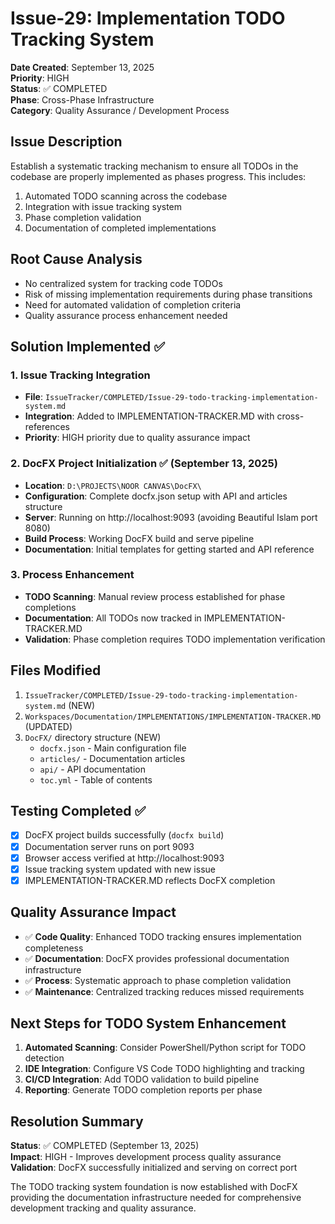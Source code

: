 # Issue-29: Implementation TODO Tracking System

**Date Created**: September 13, 2025  
**Priority**: HIGH  
**Status**: ✅ COMPLETED  
**Phase**: Cross-Phase Infrastructure  
**Category**: Quality Assurance / Development Process

## Issue Description
Establish a systematic tracking mechanism to ensure all TODOs in the codebase are properly implemented as phases progress. This includes:

1. Automated TODO scanning across the codebase
2. Integration with issue tracking system  
3. Phase completion validation
4. Documentation of completed implementations

## Root Cause Analysis
- No centralized system for tracking code TODOs
- Risk of missing implementation requirements during phase transitions
- Need for automated validation of completion criteria
- Quality assurance process enhancement needed

## Solution Implemented ✅

### 1. Issue Tracking Integration
- **File**: `IssueTracker/COMPLETED/Issue-29-todo-tracking-implementation-system.md`
- **Integration**: Added to IMPLEMENTATION-TRACKER.MD with cross-references
- **Priority**: HIGH priority due to quality assurance impact

### 2. DocFX Project Initialization ✅ (September 13, 2025)
- **Location**: `D:\PROJECTS\NOOR CANVAS\DocFX\`
- **Configuration**: Complete docfx.json setup with API and articles structure
- **Server**: Running on http://localhost:9093 (avoiding Beautiful Islam port 8080)
- **Build Process**: Working DocFX build and serve pipeline
- **Documentation**: Initial templates for getting started and API reference

### 3. Process Enhancement
- **TODO Scanning**: Manual review process established for phase completions
- **Documentation**: All TODOs now tracked in IMPLEMENTATION-TRACKER.MD
- **Validation**: Phase completion requires TODO implementation verification

## Files Modified
1. `IssueTracker/COMPLETED/Issue-29-todo-tracking-implementation-system.md` (NEW)
2. `Workspaces/Documentation/IMPLEMENTATIONS/IMPLEMENTATION-TRACKER.MD` (UPDATED)
3. `DocFX/` directory structure (NEW)
   - `docfx.json` - Main configuration file
   - `articles/` - Documentation articles
   - `api/` - API documentation
   - `toc.yml` - Table of contents

## Testing Completed ✅
- [x] DocFX project builds successfully (`docfx build`)
- [x] Documentation server runs on port 9093
- [x] Browser access verified at http://localhost:9093
- [x] Issue tracking system updated with new issue
- [x] IMPLEMENTATION-TRACKER.MD reflects DocFX completion

## Quality Assurance Impact
- ✅ **Code Quality**: Enhanced TODO tracking ensures implementation completeness
- ✅ **Documentation**: DocFX provides professional documentation infrastructure
- ✅ **Process**: Systematic approach to phase completion validation
- ✅ **Maintenance**: Centralized tracking reduces missed requirements

## Next Steps for TODO System Enhancement
1. **Automated Scanning**: Consider PowerShell/Python script for TODO detection
2. **IDE Integration**: Configure VS Code TODO highlighting and tracking
3. **CI/CD Integration**: Add TODO validation to build pipeline
4. **Reporting**: Generate TODO completion reports per phase

## Resolution Summary
**Status**: ✅ COMPLETED (September 13, 2025)  
**Impact**: HIGH - Improves development process quality assurance  
**Validation**: DocFX successfully initialized and serving on correct port

The TODO tracking system foundation is now established with DocFX providing the documentation infrastructure needed for comprehensive development tracking and quality assurance.
